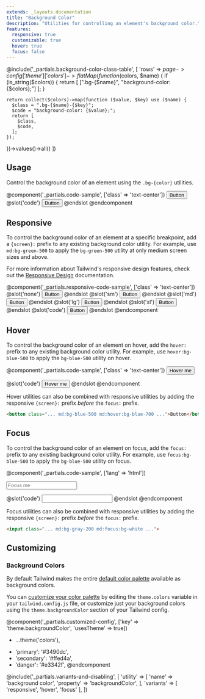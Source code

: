 ```yaml
---
extends: _layouts.documentation
title: "Background Color"
description: "Utilities for controlling an element's background color."
features:
  responsive: true
  customizable: true
  hover: true
  focus: false
---
```


@include('_partials.background-color-class-table', [
  'rows' => $page->config['theme']['colors']->flatMap(function ($colors, $name) {
    if (is_string($colors)) {
      return [
        [".bg-{$name}", "background-color: {$colors};"]
      ];
    }

    return collect($colors)->map(function ($value, $key) use ($name) {
      $class = ".bg-{$name}-{$key}";
      $code = "background-color: {$value};";
      return [
        $class,
        $code,
      ];
    });
  })->values()->all()
])

## Usage

Control the background color of an element using the `.bg-{color}` utilities.

@component('_partials.code-sample', ['class' => 'text-center'])
<button type="button" class="bg-blue-500 text-white font-semibold px-4 py-2 rounded">
  Button
</button>
@slot('code')
<button class="bg-blue-500 ...">Button</button>
@endslot
@endcomponent

## Responsive

To control the background color of an element at a specific breakpoint, add a `{screen}:` prefix to any existing background color utility. For example, use `md:bg-green-500` to apply the `bg-green-500` utility at only medium screen sizes and above.

For more information about Tailwind's responsive design features, check out the [Responsive Design](/docs/responsive-design) documentation.

@component('_partials.responsive-code-sample', ['class' => 'text-center'])
@slot('none')
<button type="button" class="bg-blue-500 text-white font-semibold px-4 py-2 rounded">
  Button
</button>
@endslot
@slot('sm')
<button type="button" class="bg-green-500 text-white font-semibold px-4 py-2 rounded">
  Button
</button>
@endslot
@slot('md')
<button type="button" class="bg-indigo-500 text-white font-semibold px-4 py-2 rounded">
  Button
</button>
@endslot
@slot('lg')
<button type="button" class="bg-red-500 text-white font-semibold px-4 py-2 rounded">
  Button
</button>
@endslot
@slot('xl')
<button type="button" class="bg-black text-white font-semibold px-4 py-2 rounded">
  Button
</button>
@endslot
@slot('code')
<button class="none:bg-blue-500 sm:bg-green-500 md:bg-indigo-500 lg:bg-red-500 xl:bg-black ...">Button</button>
@endslot
@endcomponent

## Hover

To control the background color of an element on hover, add the `hover:` prefix to any existing background color utility. For example, use `hover:bg-blue-500` to apply the `bg-blue-500` utility on hover.

@component('_partials.code-sample', ['class' => 'text-center'])
<button type="button" class="bg-blue-500 hover:bg-blue-700 text-white font-semibold px-4 py-2 rounded">
  Hover me
</button>

@slot('code')
<button class="bg-blue-500 hover:bg-blue-700 ...">
  Hover me
</button>
@endslot
@endcomponent

Hover utilities can also be combined with responsive utilities by adding the responsive `{screen}:` prefix *before* the `focus:` prefix.

```html
<button class="... md:bg-blue-500 md:hover:bg-blue-700 ...">Button</button>
```

## Focus

To control the background color of an element on focus, add the `focus:` prefix to any existing background color utility. For example, use `focus:bg-blue-500` to apply the `bg-blue-500` utility on focus.

@component('_partials.code-sample', ['lang' => 'html'])
<div class="max-w-xs w-full mx-auto">
  <input class="border border-gray-400 bg-gray-200 focus:bg-white text-gray-900 appearance-none inline-block w-full border rounded py-3 px-4 focus:outline-none" placeholder="Focus me">
</div>

@slot('code')
<input class="bg-gray-200 focus:bg-white ...">
@endslot
@endcomponent

Focus utilities can also be combined with responsive utilities by adding the responsive `{screen}:` prefix *before* the `focus:` prefix.

```html
<input class="... md:bg-gray-200 md:focus:bg-white ...">
```

## Customizing

### Background Colors

By default Tailwind makes the entire [default color palette](/docs/customizing-colors#default-color-palette) available as background colors.

You can [customize your color palette](/docs/colors#customizing) by editing the `theme.colors` variable in your `tailwind.config.js` file, or customize just your background colors using the `theme.backgroundColor` section of your Tailwind config.

@component('_partials.customized-config', ['key' => 'theme.backgroundColor', 'usesTheme' => true])
- ...theme('colors'),
+ 'primary': '#3490dc',
+ 'secondary': '#ffed4a',
+ 'danger': '#e3342f',
@endcomponent

@include('_partials.variants-and-disabling', [
    'utility' => [
        'name' => 'background color',
        'property' => 'backgroundColor',
    ],
    'variants' => [
        'responsive',
        'hover',
        'focus'
    ],
])
